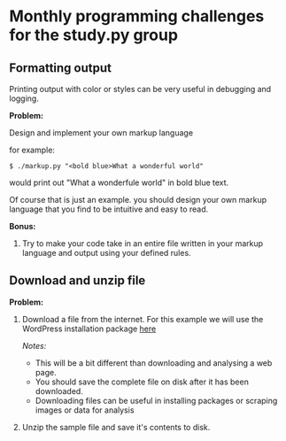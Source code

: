 # Monthly programming challenges for the study.py group


## Formatting output

Printing output with color or styles can be very useful in debugging and logging.

**Problem:**

Design and implement your own markup language  

for example:
```
$ ./markup.py "<bold blue>What a wonderful world"
```
would print out "What a wonderfule world" in bold blue text.

Of course that is just an example. you should design your own markup language that you find to be intuitive and easy to read.

**Bonus:**

1. Try to make your code take in an entire file written in your markup language and output using your defined rules.


## Download and unzip file

**Problem:**
 
 1. Download a file from the internet. For this example we will use the WordPress installation package [here](https://wordpress.org/download/)  

    *Notes:* 
    - This will be a bit different than downloading and analysing a web page.
    - You should save the complete file on disk after it has been downloaded.
    - Downloading files can be useful in installing packages or scraping images or data for analysis
 
 2. Unzip the sample file and save it's contents to disk.